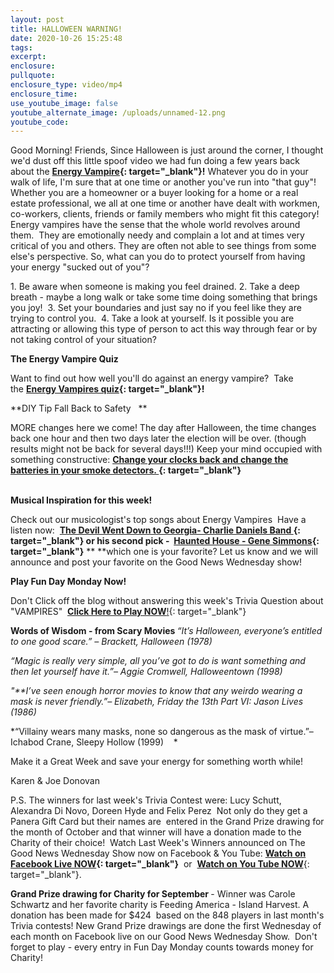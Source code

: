 ```yaml
---
layout: post
title: HALLOWEEN WARNING!
date: 2020-10-26 15:25:48
tags:
excerpt:
enclosure:
pullquote:
enclosure_type: video/mp4
enclosure_time:
use_youtube_image: false
youtube_alternate_image: /uploads/unnamed-12.png
youtube_code:
---
```


Good Morning\! Friends, Since Halloween is just around the corner, I thought we'd dust off this little spoof video we had fun doing a few years back about the&nbsp;**[Energy Vampire](https://t.e2ma.net/click/mr349c/y0qeoac/u9ugij){: target="_blank"}\!**&nbsp;Whatever you do in your walk of life, I'm sure that at one time or another you've run into "that guy"\! Whether you are a homeowner or a buyer looking for a home or a real estate professional, we all at one time or another have dealt with workmen, co-workers, clients, friends or family members who might fit this category\! Energy vampires have the sense that the whole world revolves around them. &nbsp;They are emotionally needy and complain a lot and at times very critical of you and others. They are often not able to see things from some else's perspective. So, what can you do to protect yourself from having your energy "sucked out of you"?

1\. Be aware when someone is making you feel drained. 2. Take a deep breath - maybe a long walk or take some time doing something that brings you joy\!&nbsp; 3. Set your boundaries and just say no if you feel like they are trying to control you.&nbsp; 4. Take a look at yourself. Is it possible you are attracting or allowing this type of person to act this way through fear or by not taking control of your situation?

**The Energy Vampire Quiz &nbsp;**

Want to find out how well you'll do against an energy vampire?&nbsp; Take the&nbsp;**[Energy Vampires quiz](https://t.e2ma.net/click/mr349c/y0qeoac/a2vgij){: target="_blank"}\!**

\*\*DIY Tip Fall Back to Safety &nbsp; \*\*

MORE changes here we come\! The day after Halloween, the time changes back one hour and then two days later the election will be over. (though results might not be back for several days\!\!\!) Keep your mind occupied with something constructive:&nbsp;**[Change your clocks back and change the batteries in your smoke detectors.&nbsp;](https://t.e2ma.net/click/mr349c/y0qeoac/quwgij){: target="_blank"}&nbsp; &nbsp; &nbsp; &nbsp; &nbsp; &nbsp; &nbsp; &nbsp; &nbsp; &nbsp; &nbsp; &nbsp; &nbsp; &nbsp; &nbsp; &nbsp; &nbsp; &nbsp; &nbsp; &nbsp; &nbsp; &nbsp; &nbsp; &nbsp; &nbsp; &nbsp; &nbsp; &nbsp; &nbsp; &nbsp; &nbsp; &nbsp; &nbsp; &nbsp; &nbsp; &nbsp; &nbsp; &nbsp; &nbsp; &nbsp; &nbsp; &nbsp; &nbsp; &nbsp; &nbsp; &nbsp; &nbsp; &nbsp; &nbsp; &nbsp; &nbsp;**

**Musical Inspiration for this week\!**&nbsp;

Check out our musicologist's top songs about Energy Vampires&nbsp; Have a listen now: &nbsp;**[The Devil Went Down to Georgia- Charlie Daniels Band&nbsp;](https://t.e2ma.net/click/mr349c/y0qeoac/6mxgij){: target="_blank"}&nbsp;**or his second pick - &nbsp;**[Haunted House - Gene Simmons](https://t.e2ma.net/click/mr349c/y0qeoac/27ygij){: target="_blank"}**&nbsp;**&nbsp;**which one is your favorite? Let us know and we will announce and post your favorite on the Good News Wednesday show\!&nbsp;

**Play Fun Day Monday Now\!&nbsp;**

Don't Click off the blog without answering this week's Trivia Question about "VAMPIRES" &nbsp;[**Click Here to Play NOW**\!](https://t.e2ma.net/click/mr349c/y0qeoac/i0zgij){: target="_blank"}&nbsp;

**Words of Wisdom - from Scary Movies&nbsp;***“It’s Halloween, everyone’s entitled to one good scare.” – Brackett, Halloween (1978)*

*“Magic is really very simple, all you’ve got to do is want something and then let yourself have it.”– Aggie Cromwell, Halloweentown (1998)*

*"\*\*I’ve seen enough horror movies to know that any weirdo wearing a mask is never friendly.”– Elizabeth, Friday the 13th Part VI: Jason Lives (1986)&nbsp;*

\*“Villainy wears many masks, none so dangerous as the mask of virtue.”– Ichabod Crane, Sleepy Hollow (1999)&nbsp; &nbsp; \*

Make it a Great Week and save your energy for something worth while\!

Karen & Joe Donovan&nbsp;

P.S. The winners for last week's Trivia Contest were: Lucy Schutt, Alexandra Di Novo, Doreen Hyde and Felix Perez &nbsp;Not only do they get a Panera Gift Card but their names are&nbsp; entered in the Grand Prize drawing for the month of October and that winner will have a donation made to the Charity of their choice\! &nbsp;Watch Last Week's Winners announced on The Good News Wednesday Show now on Facebook & You Tube:&nbsp;**[Watch on Facebook Live NOW](https://t.e2ma.net/click/mr349c/y0qeoac/ys0gij){: target="_blank"}**&nbsp; or &nbsp;[**Watch on You Tube NOW**](https://t.e2ma.net/click/mr349c/y0qeoac/el1gij){: target="_blank"}.&nbsp;

**Grand Prize drawing for Charity for September&nbsp;**\- Winner was Carole Schwartz and her favorite charity is Feeding America - Island Harvest. A donation has been made for $424&nbsp; based on the 848 players in last month's Trivia contests\! New Grand Prize drawings are done the first Wednesday of each month on Facebook live on our Good News Wednesday Show.&nbsp; Don't forget to play - every entry in Fun Day Monday counts towards money for Charity\!